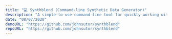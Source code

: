 ```yaml
---
title: "💻 Synthblend (Command-line Synthetic Data Generator)"
description: "A simple-to-use command-line tool for quickly working with synthetic data. With a directory of background images and another with object files and accompanying textures, you can quickly generate thousands of synthetic images to supplement any dataset. This library interfaces with the Blender bpy library."
date: "08/07/2020"
demoURL: "https://github.com/johnsutor/synthblend"
repoURL: "https://github.com/johnsutor/synthblend"
---
```


